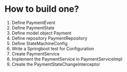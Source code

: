 # How to build one?

1. Define PaymentEvent
2. Define PaymentState
3. Define model object Payment
4. Define repository PaymentRepository
5. Define StateMachineConfig
6. Write a Springboot test for Configuration
7. Create PaymentService
8. Implement the PaymentService in PaymentServiceImpl
9. Create the PaymentStateChangeInterceptor


